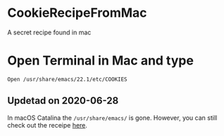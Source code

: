 # CookieRecipeFromMac
A secret recipe found in mac

# Open Terminal in Mac and type
`Open /usr/share/emacs/22.1/etc/COOKIES`

## Updetad on 2020-06-28
In macOS Catalina the `/usr/share/emacs/` is gone. 
However, you can still check out the receipe [here](https://opensource.apple.com/source/emacs/emacs-96/emacs/etc/COOKIES.auto.html).

